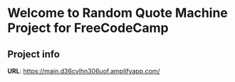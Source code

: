 # Welcome to Random Quote Machine Project for FreeCodeCamp

## Project info

**URL**: https://main.d36cvlhn306uof.amplifyapp.com/

